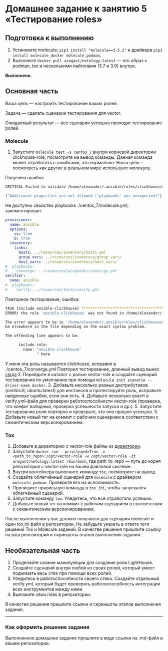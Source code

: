 # Домашнее задание к занятию 5 «Тестирование roles»

## Подготовка к выполнению

1. Установите molecule: `pip3 install "molecule==3.5.2"` и драйвера `pip3 install molecule_docker molecule_podman`.
2. Выполните `docker pull aragast/netology:latest` — это образ с podman, tox и несколькими пайтонами (3.7 и 3.9) внутри.  

**Выполнено.**
## Основная часть

Ваша цель — настроить тестирование ваших ролей. 

Задача — сделать сценарии тестирования для vector. 

Ожидаемый результат — все сценарии успешно проходят тестирование ролей.

### Molecule

1. Запустите  `molecule test -s centos_7` внутри корневой директории clickhouse-role, посмотрите на вывод команды. Данная команда может отработать с ошибками, это нормально. Наша цель - посмотреть как другие в реальном мире используют молекулу.  

Получена ошибка 
```bash
CRITICAL Failed to validate /home/alexander/.ansible/roles/clickhouse/molecule/centos_7/molecule.yml

["Additional properties are not allowed ('playbooks' was unexpected)"]
``` 
Не доступно свойство playbooks ./centos_7/molecule.yml, закоментировал:
```yaml
provisioner:
  name: ansible
  options:
    vv: true
    D: true
  inventory:
    links:
      hosts: ../resources/inventory/hosts.yml
      group_vars: ../resources/inventory/group_vars/
      host_vars: ../resources/inventory/host_vars/
#  playbooks:
#    converge: ../resources/playbooks/converge.yml
verifier:
  name: ansible
#  playbooks:
#    verify: ../resources/tests/verify.yml
```
Повторное тестирование, ошибка:  
```bash
TASK [Include ansible-clickhouse] **********************************************
ERROR! the role 'ansible-clickhouse' was not found in /home/alexander/.ansible/roles/clickhouse/molecule/centos_7/roles:/root/.cache/molecule/clickhouse/centos_7/roles:/home/alexander/.ansible/roles:/root/.ansible/roles:/usr/share/ansible/roles:/etc/ansible/roles:/home/alexander/.ansible/roles/clickhouse/molecule/centos_7

The error appears to be in '/home/alexander/.ansible/roles/clickhouse/molecule/centos_7/converge.yml': line 7, column 15, but may
be elsewhere in the file depending on the exact syntax problem.

The offending line appears to be:

      include_role:
        name: "ansible-clickhouse"
              ^ here
```
У меня эта роль называется clickhouse, исправил в ./centos_7/converge.yml
Повторил тестирование, длинный вывод вынес [сюда](https://github.com/Alexander-Sharygin/devops-netology/blob/main/HomeWork/ansible/08-ansible-05-testing/con_out/Molecule_1_3.md)
2. Перейдите в каталог с ролью vector-role и создайте сценарий тестирования по умолчанию при помощи `molecule init scenario --driver-name docker`.
3. Добавьте несколько разных дистрибутивов (centos:8, ubuntu:latest) для инстансов и протестируйте роль, исправьте найденные ошибки, если они есть.
4. Добавьте несколько assert в verify.yml-файл для  проверки работоспособности vector-role (проверка, что конфиг валидный, проверка успешности запуска и др.). 
5. Запустите тестирование роли повторно и проверьте, что оно прошло успешно.
5. Добавьте новый тег на коммит с рабочим сценарием в соответствии с семантическим версионированием.

### Tox

1. Добавьте в директорию с vector-role файлы из [директории](./example).
2. Запустите `docker run --privileged=True -v <path_to_repo>:/opt/vector-role -w /opt/vector-role -it aragast/netology:latest /bin/bash`, где path_to_repo — путь до корня репозитория с vector-role на вашей файловой системе.
3. Внутри контейнера выполните команду `tox`, посмотрите на вывод.
5. Создайте облегчённый сценарий для `molecule` с драйвером `molecule_podman`. Проверьте его на исполнимость.
6. Пропишите правильную команду в `tox.ini`, чтобы запускался облегчённый сценарий.
8. Запустите команду `tox`. Убедитесь, что всё отработало успешно.
9. Добавьте новый тег на коммит с рабочим сценарием в соответствии с семантическим версионированием.

После выполнения у вас должно получится два сценария molecule и один tox.ini файл в репозитории. Не забудьте указать в ответе теги решений Tox и Molecule заданий. В качестве решения пришлите ссылку на  ваш репозиторий и скриншоты этапов выполнения задания. 

## Необязательная часть

1. Проделайте схожие манипуляции для создания роли LightHouse.
2. Создайте сценарий внутри любой из своих ролей, который умеет поднимать весь стек при помощи всех ролей.
3. Убедитесь в работоспособности своего стека. Создайте отдельный verify.yml, который будет проверять работоспособность интеграции всех инструментов между ними.
4. Выложите свои roles в репозитории.

В качестве решения пришлите ссылки и скриншоты этапов выполнения задания.

---

### Как оформить решение задания

Выполненное домашнее задание пришлите в виде ссылки на .md-файл в вашем репозитории.